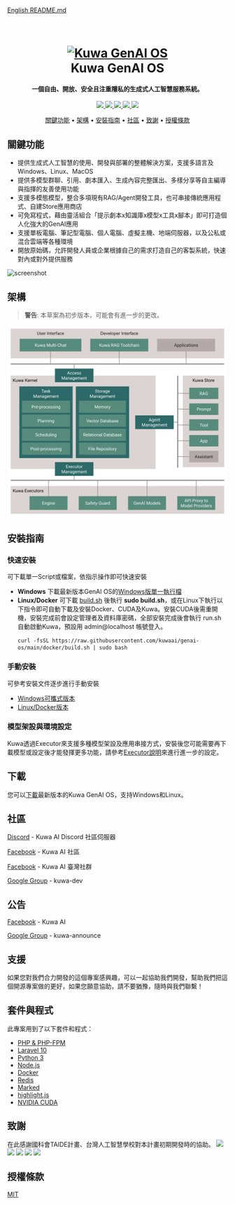 [English README.md](./README.md)

<h1 align="center">
  <br>
  <a href="https://kuwaai.tw/zh-Hant/">
  <img src="./src/multi-chat/public/images/kuwa.png" alt="Kuwa GenAI OS" width="200"></a>
  <br>
  Kuwa GenAI OS
  <br>
</h1>

<h4 align="center">一個自由、開放、安全且注重隱私的生成式人工智慧服務系統。</h4>

<p align="center">
  <a href="http://makeapullrequest.com">
    <img src="https://img.shields.io/badge/PRs-welcome-brightgreen.svg">
  </a>
  <a href="https://laravel.com/docs/10.x/releases">
    <img src="https://img.shields.io/badge/maintained%20with-Laravel-cc00ff.svg">
  </a>
  <a href="#">
    <img src="https://img.shields.io/github/v/release/kuwaai/genai-os">
  </a>
  <!--<a href="#">
    <img src="https://img.shields.io/github/downloads/kuwaai/genai-os/total">
  </a>-->
  <a href="#">
    <img src="https://img.shields.io/github/license/kuwaai/genai-os">
  </a>
  <a href="#">
    <img src="https://img.shields.io/github/stars/kuwaai">
  </a>
</p>

<p align="center">
  <a href="#關鍵功能">關鍵功能</a> •
  <a href="#架構">架構</a> •
  <a href="#安裝指南">安裝指南</a> •
  <a href="#社區">社區</a> •
  <a href="#致謝">致謝</a> •
  <a href="#授權條款">授權條款</a>
</p>

## 關鍵功能
* 提供生成式人工智慧的使用、開發與部署的整體解決方案，支援多語言及Windows、Linux、MacOS
* 提供多模型群聊、引用、劇本匯入、生成內容完整匯出、多樣分享等自主編導與指揮的友善使用功能 
* 支援多模態模型，整合多項現有RAG/Agent開發工具，也可串接傳統應用程式、自建Store應用商店
* 可免寫程式，藉由靈活組合「提示劇本x知識庫x模型x工具x腳本」即可打造個人化強大的GenAI應用
* 支援單板電腦、筆記型電腦、個人電腦、虛擬主機、地端伺服器，以及公私或混合雲端等各種環境
* 開放原始碼，允許開發人員或企業根據自己的需求打造自己的客製系統，快速對內或對外提供服務

![screenshot](./src/multi-chat/public/images/demo.gif)

## 架構
> **警告**: 本草案為初步版本，可能會有進一步的更改。

[![screenshot](./src/multi-chat/public/images/architecture.svg)](https://kuwaai.tw/os/Intro)

## 安裝指南
### 快速安裝
可下載單一Script或檔案，依指示操作即可快速安裝
* **Windows**
下載最新版本GenAI OS的[Windows版單一執行檔](https://github.com/kuwaai/genai-os/releases)
* **Linux/Docker**
可下載 [build.sh](./docker/build.sh) 後執行 **sudo build.sh**，或在Linux下執行以下指令即可自動下載及安裝Docker、CUDA及Kuwa。安裝CUDA後需重開機，安裝完成前會設定管理者及資料庫密碼，全部安裝完成後會執行 run.sh 自動啟動Kuwa，預設用 admin@localhost 帳號登入。
  ```
  curl -fsSL https://raw.githubusercontent.com/kuwaai/genai-os/main/docker/build.sh | sudo bash
  ```
### 手動安裝
可參考安裝文件逐步進行手動安裝
* [Windows可攜式版本](./windows/README_TW.md)
* [Linux/Docker版本](./docker/README_TW.md)

### 模型架設與環境設定
Kuwa透過Executor來支援多種模型架設及應用串接方式，安裝後您可能需要再下載模型或設定後才能發揮更多功能，請參考[Executor說明](./src/executor/README_TW.md)來進行進一步的設定。

## 下載

您可以[下載](https://github.com/kuwaai/genai-os/releases)最新版本的Kuwa GenAI OS，支持Windows和Linux。

## 社區

[Discord](https://discord.gg/4HxYAkvdu5) - Kuwa AI Discord 社區伺服器

[Facebook](https://www.facebook.com/groups/g.kuwaai.org) - Kuwa AI 社區

[Facebook](https://www.facebook.com/groups/g.kuwaai.tw) - Kuwa AI 臺灣社群

[Google Group](https://groups.google.com/g/kuwa-dev) - kuwa-dev

## 公告

[Facebook](https://www.facebook.com/kuwaai) - Kuwa AI

[Google Group](https://groups.google.com/g/kuwa-announce) - kuwa-announce

## 支援

如果您對我們合力開發的這個專案感興趣，可以一起協助我們開發，幫助我們把這個開源專案做的更好，如果您願意協助，請不要猶豫，隨時與我們聯繫！

## 套件與程式

此專案用到了以下套件和程式：

- [PHP & PHP-FPM](https://www.php.net/)
- [Laravel 10](https://laravel.com/)
- [Python 3](https://www.python.org/)
- [Node.js](https://nodejs.org/)
- [Docker](https://www.docker.com/)
- [Redis](https://redis.io/)
- [Marked](https://github.com/chjj/marked)
- [highlight.js](https://highlightjs.org/)
- [NVIDIA CUDA](https://developer.nvidia.com/cuda-toolkit)

## 致謝
在此感謝國科會TAIDE計畫、台灣人工智慧學校對本計畫初期開發時的協助。
<a href="https://www.nuk.edu.tw/"><img src="./src/multi-chat/public/images/logo_NUK.jpg" height="100px"></a>
<a href="https://taide.tw/"><img src="./src/multi-chat/public/images/logo_taide.jpg" height="100px"></a>
<a href="https://www.nstc.gov.tw/"><img src="./src/multi-chat/public/images/logo_NSTCpng.jpg" height="100px"></a>
<a href="https://www.narlabs.org.tw/"><img src="./src/multi-chat/public/images/logo_NARlabs.jpg" height="100px"></a>
<a href="https://aiacademy.tw/"><img src="./src/multi-chat/public/images/logo_AIA.jpg" height="100px"></a>

## 授權條款
[MIT](./LICENSE)
